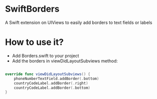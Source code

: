 # SwiftBorders

A Swift extension on UIViews to easily add borders to text fields or labels



# How to use it?

- Add Borders.swift to your project
- Add the borders in viewDidLayoutSubviews method:

``` Swift

override func viewDidLayoutSubviews() {
    phoneNumberTextField.addBorder(.bottom)
    countryCodeLabel.addBorder(.right)
    countryCodeLabel.addBorder(.bottom)
}  

```
